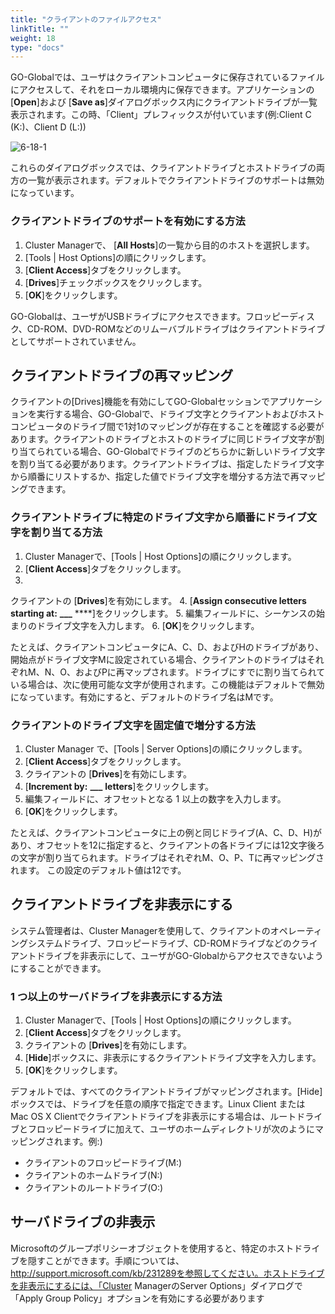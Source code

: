 ```yaml
---
title: "クライアントのファイルアクセス"
linkTitle: ""
weight: 18
type: "docs"
---
```


GO-Globalでは、ユーザはクライアントコンピュータに保存されているファイルにアクセスして、それをローカル環境内に保存できます。アプリケーションの [**Open**]および [**Save as**]ダイアログボックス内にクライアントドライブが一覧表示されます。この時、「Client」プレフィックスが付いています(例:Client C (K:)、Client D (L:))

![6-18-1](/image5/6-18-1.png) 

これらのダイアログボックスでは、クライアントドライブとホストドライブの両方の一覧が表示されます。デフォルトでクライアントドライブのサポートは無効になっています。

### クライアントドライブのサポートを有効にする方法

1. Cluster Managerで、 [**All Hosts**]の一覧から目的のホストを選択します。
2. [Tools | Host Options]の順にクリックします。
3. [**Client Access**]タブをクリックします。
4. [**Drives**]チェックボックスをクリックします。
5. [**OK**]をクリックします。

GO-Globalは、ユーザがUSBドライブにアクセスできます。フロッピーディスク、CD-ROM、DVD-ROMなどのリムーバブルドライブはクライアントドライブとしてサポートされていません。

## クライアントドライブの再マッピング

クライアントの[Drives]機能を有効にしてGO-Globalセッションでアプリケーションを実行する場合、GO-Globalで、ドライブ文字とクライアントおよびホストコンピュータのドライブ間で1対1のマッピングが存在することを確認する必要があります。クライアントのドライブとホストのドライブに同じドライブ文字が割り当てられている場合、GO-Globalでドライブのどちらかに新しいドライブ文字を割り当てる必要があります。クライアントドライブは、指定したドライブ文字から順番にリストするか、指定した値でドライブ文字を増分する方法で再マッピングできます。

### クライアントドライブに特定のドライブ文字から順番にドライブ文字を割り当てる方法

1. Cluster Managerで、[Tools | Host Options]の順にクリックします。
2. [**Client Access**]タブをクリックします。
3.
クライアントの [**Drives**]を有効にします。
4. [**Assign consecutive letters starting at:** **___** ****]をクリックします。
5. 編集フィールドに、シーケンスの始まりのドライブ文字を入力します。
6. [**OK**]をクリックします。

たとえば、クライアントコンピュータにA、C、D、およびHのドライブがあり、開始点がドライブ文字Mに設定されている場合、クライアントのドライブはそれぞれM、N、O、およびPに再マップされます。ドライブにすでに割り当てられている場合は、次に使用可能な文字が使用されます。この機能はデフォルトで無効になっています。有効にすると、デフォルトのドライブ名はMです。

### クライアントのドライブ文字を固定値で増分する方法

1. Cluster Manager で、[Tools | Server Options]の順にクリックします。
2. [**Client Access**]タブをクリックします。
3. クライアントの [**Drives**]を有効にします。
4. [**Increment by:** **___** **letters**]をクリックします。
5. 編集フィールドに、オフセットとなる 1 以上の数字を入力します。
6. [**OK**]をクリックします。

たとえば、クライアントコンピュータに上の例と同じドライブ(A、C、D、H)があり、オフセットを12に指定すると、クライアントの各ドライブには12文字後ろの文字が割り当てられます。ドライブはそれぞれM、O、P、Tに再マッピングされます。 この設定のデフォルト値は12です。

## クライアントドライブを非表示にする

システム管理者は、Cluster Managerを使用して、クライアントのオペレーティングシステムドライブ、フロッピードライブ、CD-ROMドライブなどのクライアントドライブを非表示にして、ユーザがGO-Globalからアクセスできないようにすることができます。

### 1 つ以上のサーバドライブを非表示にする方法

1. Cluster Managerで、[Tools | Host Options]の順にクリックします。
2. [**Client Access**]タブをクリックします。
3. クライアントの [**Drives**]を有効にします。
4. [**Hide**]ボックスに、非表示にするクライアントドライブ文字を入力します。
5. [**OK**]をクリックします。

デフォルトでは、すべてのクライアントドライブがマッピングされます。[Hide]ボックスでは、ドライブを任意の順序で指定できます。Linux Client または Mac OS X Clientでクライアントドライブを非表示にする場合は、ルートドライブとフロッピードライブに加えて、ユーザのホームディレクトリが次のようにマッピングされます。例:)

* クライアントのフロッピードライブ(M:)
* クライアントのホームドライブ(N:)
* クライアントのルートドライブ(O:)

## サーバドライブの非表示

Microsoftのグループポリシーオブジェクトを使用すると、特定のホストドライブを隠すことができます。手順については、http://support.microsoft.com/kb/231289を参照してください。ホストドライブを非表示にするには、「Cluster ManagerのServer Options」ダイアログで「Apply Group Policy」オプションを有効にする必要があります

